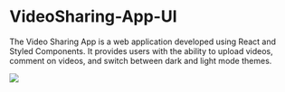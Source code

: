 # VideoSharing-App-UI
The Video Sharing App is a web application developed using React and Styled Components. It provides users with the ability to upload videos, comment on videos, and switch between dark and light mode themes.

<img src="videosharing.gif">
